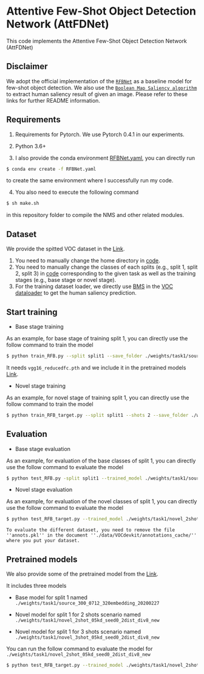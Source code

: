 Attentive Few-Shot Object Detection Network (AttFDNet)
=====================================

This code implements the Attentive Few-Shot Object Detection Network (AttFDNet)

Disclaimer
------------------

We adopt the official implementation of the [`RFBNet`](https://github.com/ruinmessi/RFBNet) as a baseline model for few-shot object detection. We also use the [`Boolean Map Saliency algorithm`](https://github.com/fzliu/saliency-bms) to extract human saliency result of given an image. Please refer to these links for further README information.

Requirements
------------------
1. Requirements for Pytorch. We use Pytorch 0.4.1 in our experiments.
2. Python 3.6+

3. I also provide the conda environment [RFBNet.yaml](https://github.com/chenxy99/AttFDNet/blob/master/RFBNet.yaml), you can directly run

```bash
$ conda env create -f RFBNet.yaml
```
to create the same environment where I successfully run my code.

4. You also need to execute the following command

```bash
$ sh make.sh
```

in this repository folder to compile the NMS and other related modules.

Dataset
------------------

We provide the spitted VOC dataset in the [Link](https://drive.google.com/file/d/1fmI7CjDFqFTOM4UhBARvLpGCbfqlF_zm/view?usp=sharing).

1. You need to manually change the home directory in [code](https://github.com/chenxy99/AttFDNet/blob/master/data/config.py#L6).
2. You need to manually change the classes of each splits (e.g., split 1, split 2, split 3) in [code](https://github.com/chenxy99/AttFDNet/blob/master/data/voc0712.py#L86) corresponding to the given task as well as the training stages (e.g., base stage or novel stage).
3. For the training dataset loader, we directly use [BMS](https://github.com/chenxy99/AttFDNet/blob/master/saliency_models/bms.py) in the [VOC dataloader](https://github.com/chenxy99/AttFDNet/blob/master/data/voc0712.py) to get the human saliency prediction.

Start training
------------------

- Base stage training

As an example, for base stage of training split 1, you can directly use the follow command to train the model

```bash
$ python train_RFB.py --split split1 --save_folder ./weights/task1/source_300_0712_320embedding_20200227/
```

It needs `vgg16_reducedfc.pth` and we include it in the pretrained models [Link](https://drive.google.com/file/d/1teUfobkg3SpHRmL4GFeC5HuiGRqfKqMm/view?usp=sharing).

- Novel stage training

As an example, for novel stage of training split 1, you can directly use the follow command to train the model

```bash
$ python train_RFB_target.py --split split1 --shots 2 --save_folder ./weights/task1/novel_2shot_05kd_seed0_2dist_div8_new/ --resume_net ./weights/task1/source_300_0712_320embedding_20200227/Final_RFB_vgg_VOC.pth
```

Evaluation
------------------

- Base stage evaluation

As an example, for evaluation of the base classes of split 1, you can directly use the follow command to evaluate the model

```bash
$ python test_RFB.py -split split1 --trained_model ./weights/task1/source_300_0712_320embedding_20200227/Final_RFB_vgg_VOC.pth
```

- Novel stage evaluation

As an example, for evaluation of the novel classes of split 1, you can directly use the follow command to evaluate the model

```bash
$ python test_RFB_target.py --trained_model ./weights/task1/novel_2shot_05kd_seed0_2dist_div8_new/Final_RFB_vgg_VOC.pth
```

`To evaluate the different dataset, you need to remove the file ''annots.pkl'' in the document ''./data/VOCdevkit/annotations_cache/'' where you put your dataset.`

Pretrained models
------------------

We also provide some of the pretrained model from the [Link](https://drive.google.com/file/d/1teUfobkg3SpHRmL4GFeC5HuiGRqfKqMm/view?usp=sharing).

It includes three models

- Base model for split 1 named `./weights/task1/source_300_0712_320embedding_20200227`

- Novel model for split 1 for 2 shots scenario named `./weights/task1/novel_2shot_05kd_seed0_2dist_div8_new`
- Novel model for split 1 for 3 shots scenario named `./weights/task1/novel_3shot_05kd_seed0_2dist_div8_new`

You can run the follow command to evaluate the model for `./weights/task1/novel_2shot_05kd_seed0_2dist_div8_new`

```bash
$ python test_RFB_target.py --trained_model ./weights/task1/novel_2shot_05kd_seed0_2dist_div8_new/Final_RFB_vgg_VOC.pth
```